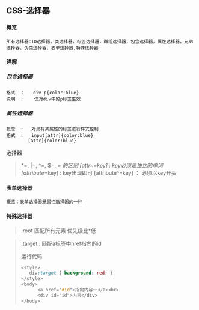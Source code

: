 ## CSS-选择器

#### 概览

```
所有选择器:ID选择器，类选择器，标签选择器，群组选择器，包含选择器，属性选择器，兄弟选择器，伪类选择器，表单选择器,特殊选择器
```

#### 详解

##### 包含选择器

```
格式	：	div p{color:blue}
说明	:	 仅对div中的p标签生效
```

##### 属性选择器

```
概念	:	对具有某属性的标签进行样式控制
格式	:	input[attr]{color:blue}
		[attr]{color:blue}
```

选择器

>*=, |=, ^=, $=, *= 的区别
>[attr~=key] 		:	key必须是独立的单词
>[attribute*=key]	:	key出现即可
>[attribute^=key] 	：   必须以key开头

#### 表单选择器

```
概览：表单选择器是属性选择器的一种
```



#### 特殊选择器

>:root
>	匹配所有元素
>	优先级比*低

>:target	:	匹配a标签中href指向的id
>
>运行代码
>
>```CSS
><style>
>    div:target { background: red; }
></style>
><body>
>		<a href="#id">指向内容一</a><br>
>		<div id="id">内容</div>
></body>
>```
>
>